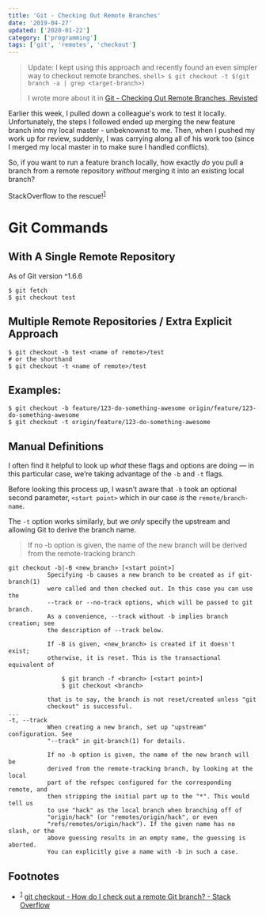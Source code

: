 ```yaml
---
title: 'Git - Checking Out Remote Branches'
date: '2019-04-27'
updated: ['2020-01-22']
category: ['programming']
tags: ['git', 'remotes', 'checkout']
---
```


> Update: I kept using this approach and recently found an even simpler way to checkout remote branches.
> `shell> $ git checkout -t $(git branch -a | grep <target-branch>)`
>
> I wrote more about it in [Git - Checking Out Remote Branches, Revisted](../../2020-01-22/git-checkout-remote-revisited)

Earlier this week, I pulled down a colleague's work to test it locally. Unfortunately, the steps I followed ended up merging the new feature branch into my local master - unbeknownst to me. Then, when I pushed my work up for review, suddenly, I was carrying along all of his work too (since I merged my local master in to make sure I handled conflicts).

So, if you want to run a feature branch locally, how exactly _do_ you pull a branch from a remote repository _without_ merging it into an existing local branch?

StackOverflow to the rescue!<sup>[1](#footnotes)</sup><a id="fn1"></a>

# Git Commands

## With A Single Remote Repository

As of Git version ^1.6.6

```shell
$ git fetch
$ git checkout test
```

## Multiple Remote Repositories / Extra Explicit Approach

```shell
$ git checkout -b test <name of remote>/test
# or the shorthand
$ git checkout -t <name of remote>/test
```

## Examples:

```shell
$ git checkout -b feature/123-do-something-awesome origin/feature/123-do-something-awesome
$ git checkout -t origin/feature/123-do-something-awesome
```

## Manual Definitions

I often find it helpful to look up _what_ these flags and options are doing — in this particular case, we’re taking advantage of the `-b` and `-t` flags.

Before looking this process up, I wasn’t aware that `-b` took an optional second parameter, `<start point>` which in our case _is_ the `remote/branch-name`.

The `-t` option works similarly, but we _only_ specify the upstream and allowing Git to derive the branch name.

> If no -b option is given, the name of the new branch will be derived from the remote-tracking branch

```shell
git checkout -b|-B <new_branch> [<start point>]
           Specifying -b causes a new branch to be created as if git-branch(1)
           were called and then checked out. In this case you can use the
           --track or --no-track options, which will be passed to git branch.
           As a convenience, --track without -b implies branch creation; see
           the description of --track below.

           If -B is given, <new_branch> is created if it doesn't exist;
           otherwise, it is reset. This is the transactional equivalent of

               $ git branch -f <branch> [<start point>]
               $ git checkout <branch>

           that is to say, the branch is not reset/created unless "git
           checkout" is successful.
...
-t, --track
           When creating a new branch, set up "upstream" configuration. See
           "--track" in git-branch(1) for details.

           If no -b option is given, the name of the new branch will be
           derived from the remote-tracking branch, by looking at the local
           part of the refspec configured for the corresponding remote, and
           then stripping the initial part up to the "*". This would tell us
           to use "hack" as the local branch when branching off of
           "origin/hack" (or "remotes/origin/hack", or even
           "refs/remotes/origin/hack"). If the given name has no slash, or the
           above guessing results in an empty name, the guessing is aborted.
           You can explicitly give a name with -b in such a case.
```

## Footnotes

- <sup>[1](#fn1)</sup> [git checkout - How do I check out a remote Git branch? - Stack Overflow](https://stackoverflow.com/a/1783426/9888057)
